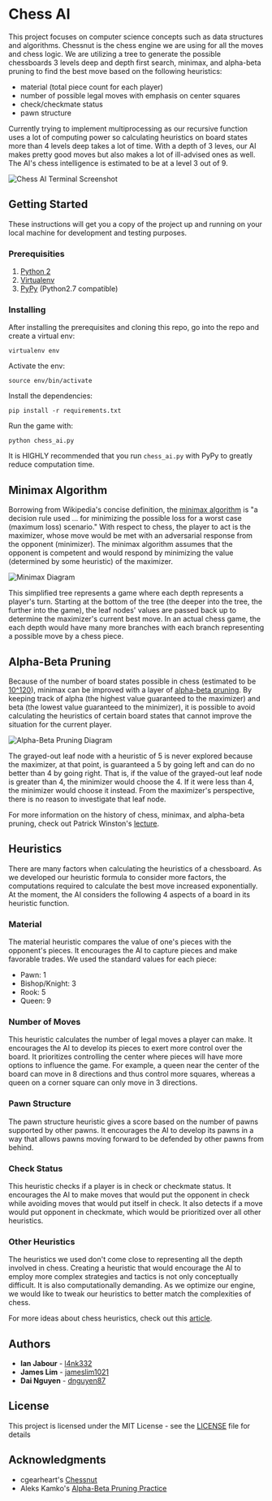 # Chess AI

This project focuses on computer science concepts such as data structures and algorithms. Chessnut is the chess engine we are using for all the moves and chess logic. We are utilizing a tree to generate the possible chessboards 3 levels deep and depth first search, minimax, and alpha-beta pruning to find the best move based on the following heuristics:

* material (total piece count for each player)
* number of possible legal moves with emphasis on center squares
* check/checkmate status
* pawn structure

Currently trying to implement multiprocessing as our recursive function uses a lot of computing power so calculating heuristics on board states more than 4 levels deep takes a lot of time. With a depth of 3 leves, our AI makes pretty good moves but also makes a lot of ill-advised ones as well. The AI's chess intelligence is estimated to be at a level 3 out of 9.

![Chess AI Terminal Screenshot](https://github.com/jameslim1021/Chess-AI/blob/master/screenshots/chessai.png)

## Getting Started

These instructions will get you a copy of the project up and running on your local machine for development and testing purposes.

### Prerequisities

1. [Python 2](https://www.python.org/downloads/)
2. [Virtualenv](https://virtualenv.pypa.io/en/stable/installation/)
3. [PyPy](http://pypy.org/download.html) (Python2.7 compatible)

### Installing

After installing the prerequisites and cloning this repo, go into the repo and create a virtual env:

```
virtualenv env
```

Activate the env:

```
source env/bin/activate
```

Install the dependencies:

```
pip install -r requirements.txt
```

Run the game with:

```
python chess_ai.py
```

It is HIGHLY recommended that you run ```chess_ai.py``` with PyPy to greatly reduce computation time.

## Minimax Algorithm

Borrowing from Wikipedia's concise definition, the [minimax algorithm](https://en.wikipedia.org/wiki/Minimax) is "a decision rule used ... for minimizing the possible loss for a worst case (maximum loss) scenario." With respect to chess, the player to act is the maximizer, whose move would be met with an adversarial response from the opponent (minimizer). The minimax algorithm assumes that the opponent is competent and would respond by minimizing the value (determined by some heuristic) of the maximizer.

![Minimax Diagram](https://upload.wikimedia.org/wikipedia/commons/thumb/6/6f/Minimax.svg/701px-Minimax.svg.png "Minimax Diagram")

This simplified tree represents a game where each depth represents a player's turn. Starting at the bottom of the tree (the deeper into the tree, the further into the game), the leaf nodes' values are passed back up to determine the maximizer's current best move. In an actual chess game, the each depth would have many more branches with each branch representing a possible move by a chess piece.

## Alpha-Beta Pruning

Because of the number of board states possible in chess (estimated to be [10^120](https://en.wikipedia.org/wiki/Shannon_number)), minimax can be improved with a layer of [alpha-beta pruning](https://en.wikipedia.org/wiki/Alpha%E2%80%93beta_pruning). By keeping track of alpha (the highest value guaranteed to the maximizer) and beta (the lowest value guaranteed to the minimizer), it is possible to avoid calculating the heuristics of certain board states that cannot improve the situation for the current player.

![Alpha-Beta Pruning Diagram](https://upload.wikimedia.org/wikipedia/commons/thumb/9/91/AB_pruning.svg/1212px-AB_pruning.svg.png "Alpha-Beta Pruning Diagram")

The grayed-out leaf node with a heuristic of 5 is never explored because the maximizer, at that point, is guaranteed a 5 by going left and can do no better than 4 by going right. That is, if the value of the grayed-out leaf node is greater than 4, the minimizer would choose the 4. If it were less than 4, the minimizer would choose it instead. From the maximizer's perspective, there is no reason to investigate that leaf node.

For more information on the history of chess, minimax, and alpha-beta pruning, check out Patrick Winston's [lecture](https://www.youtube.com/watch?v=STjW3eH0Cik).

## Heuristics

There are many factors when calculating the heuristics of a chessboard. As we developed our heuristic formula to consider more factors, the computations required to calculate the best move increased exponentially. At the moment, the AI considers the following 4 aspects of a board in its heuristic function.

### Material
The material heuristic compares the value of one's pieces with the opponent's pieces. It encourages the AI to capture pieces and make favorable trades. We used the standard values for each piece:
* Pawn: 1
* Bishop/Knight: 3
* Rook: 5
* Queen: 9

### Number of Moves
This heuristic calculates the number of legal moves a player can make. It encourages the AI to develop its pieces to exert more control over the board. It prioritizes controlling the center where pieces will have more options to influence the game. For example, a queen near the center of the board can move in 8 directions and thus control more squares, whereas a queen on a corner square can only move in 3 directions.

### Pawn Structure
The pawn structure heuristic gives a score based on the number of pawns supported by other pawns. It encourages the AI to develop its pawns in a way that allows pawns moving forward to be defended by other pawns from behind.

### Check Status
This heuristic checks if a player is in check or checkmate status. It encourages the AI to make moves that would put the opponent in check while avoiding moves that would put itself in check. It also detects if a move would put opponent in checkmate, which would be prioritized over all other heuristics.

### Other Heuristics
The heuristics we used don't come close to representing all the depth involved in chess. Creating a heuristic that would encourage the AI to employ more complex strategies and tactics is not only conceptually difficult. It is also computationally demanding. As we optimize our engine, we would like to tweak our heuristics to better match the complexities of chess.

For more ideas about chess heuristics, check out this [article](https://www.quora.com/What-are-some-heuristics-for-quickly-evaluating-chess-positions).

## Authors

* **Ian Jabour** - [l4nk332](https://github.com/l4nk332)
* **James Lim** - [jameslim1021](https://github.com/lamesjim)
* **Dai Nguyen** - [dnguyen87](https://github.com/dnguyen87)

## License

This project is licensed under the MIT License - see the [LICENSE](LICENSE) file for details

## Acknowledgments

* cgearheart's [Chessnut](https://github.com/cgearhart/Chessnut)
* Aleks Kamko's [Alpha-Beta Pruning Practice](http://inst.eecs.berkeley.edu/~cs61b/fa14/ta-materials/apps/ab_tree_practice/)
